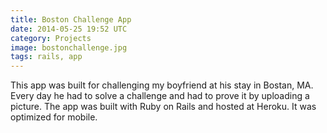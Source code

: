 ```yaml
---
title: Boston Challenge App
date: 2014-05-25 19:52 UTC
category: Projects
image: bostonchallenge.jpg
tags: rails, app
---
```


This app was built for challenging my boyfriend at his stay in Bostan, MA. Every day he had to solve a challenge and had to prove it by uploading a picture. The app was built with Ruby on Rails and hosted at Heroku. It was optimized for mobile.
